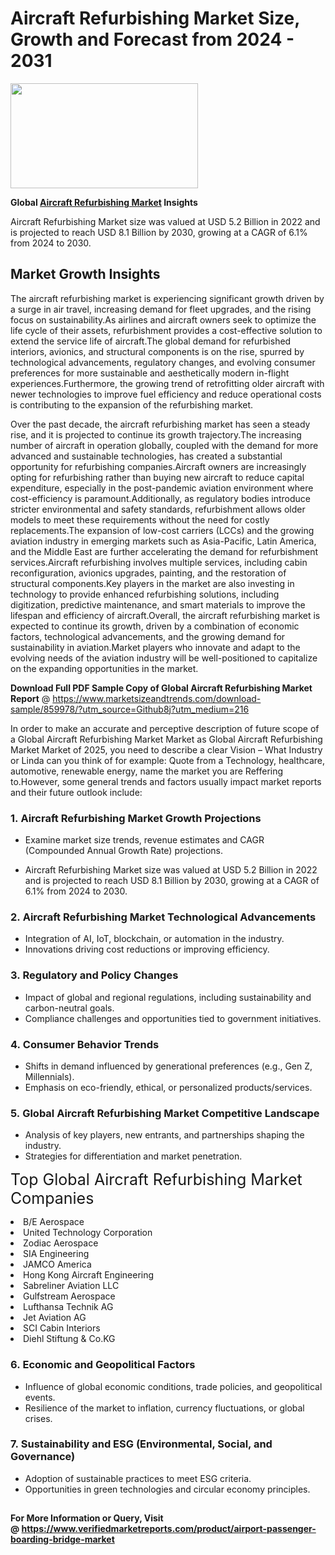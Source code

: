 <H1>Aircraft Refurbishing Market Size, Growth and Forecast from 2024 - 2031</H1><img class="aligncenter size-medium wp-image-584254" src="https://thirdeyenews.in/wp-content/uploads/2024/09/Global-Market-Research-300x168.jpeg" alt="" width="300" height="168" /><p><strong>Global&nbsp;<a href="https://www.marketsizeandtrends.com/download-sample/859978/?utm_source=Github8j?utm_medium=216">Aircraft Refurbishing Market</a> Insights</strong></p><p>Aircraft Refurbishing Market size was valued at USD 5.2 Billion in 2022 and is projected to reach USD 8.1 Billion by 2030, growing at a CAGR of 6.1% from 2024 to 2030.</p><p><h2>Market Growth Insights</h2> <p>The aircraft refurbishing market is experiencing significant growth driven by a surge in air travel, increasing demand for fleet upgrades, and the rising focus on sustainability.As airlines and aircraft owners seek to optimize the life cycle of their assets, refurbishment provides a cost-effective solution to extend the service life of aircraft.The global demand for refurbished interiors, avionics, and structural components is on the rise, spurred by technological advancements, regulatory changes, and evolving consumer preferences for more sustainable and aesthetically modern in-flight experiences.Furthermore, the growing trend of retrofitting older aircraft with newer technologies to improve fuel efficiency and reduce operational costs is contributing to the expansion of the refurbishing market. </p> <p>Over the past decade, the aircraft refurbishing market has seen a steady rise, and it is projected to continue its growth trajectory.The increasing number of aircraft in operation globally, coupled with the demand for more advanced and sustainable technologies, has created a substantial opportunity for refurbishing companies.Aircraft owners are increasingly opting for refurbishing rather than buying new aircraft to reduce capital expenditure, especially in the post-pandemic aviation environment where cost-efficiency is paramount.Additionally, as regulatory bodies introduce stricter environmental and safety standards, refurbishment allows older models to meet these requirements without the need for costly replacements.The expansion of low-cost carriers (LCCs) and the growing aviation industry in emerging markets such as Asia-Pacific, Latin America, and the Middle East are further accelerating the demand for refurbishment services.Aircraft refurbishing involves multiple services, including cabin reconfiguration, avionics upgrades, painting, and the restoration of structural components.Key players in the market are also investing in technology to provide enhanced refurbishing solutions, including digitization, predictive maintenance, and smart materials to improve the lifespan and efficiency of aircraft.Overall, the aircraft refurbishing market is expected to continue its growth, driven by a combination of economic factors, technological advancements, and the growing demand for sustainability in aviation.Market players who innovate and adapt to the evolving needs of the aviation industry will be well-positioned to capitalize on the expanding opportunities in the market.</p><p><span class=""><strong>Download Full PDF Sample Copy of Global Aircraft Refurbishing Market Report</strong> @ <a href="https://www.marketsizeandtrends.com/download-sample/859978/?utm_source=Github8j?utm_medium=216" target="_blank">https://www.marketsizeandtrends.com/download-sample/859978/?utm_source=Github8j?utm_medium=216</a></span></p><p>In order to make an accurate and perceptive description of future scope of a Global&nbsp;Aircraft Refurbishing Market Market as Global&nbsp;Aircraft Refurbishing Market Market of 2025, you need to describe a clear Vision &ndash; What Industry or Linda can you think of for example: Quote from a Technology, healthcare, automotive, renewable energy, name the market you are Reffering to.However, some general trends and factors usually impact market reports and their future outlook include:</p><h3>1.&nbsp;<strong>Aircraft Refurbishing Market Growth Projections</strong></h3><ul><li>Examine market size trends, revenue estimates and CAGR (Compounded Annual Growth Rate) projections.</li><li><p>Aircraft Refurbishing Market size was valued at USD 5.2 Billion in 2022 and is projected to reach USD 8.1 Billion by 2030, growing at a CAGR of 6.1% from 2024 to 2030.</p></li></ul><h3>2.&nbsp;<strong>Aircraft Refurbishing Market Technological Advancements</strong></h3><ul><li>Integration of AI, IoT, blockchain, or automation in the industry.</li><li>Innovations driving cost reductions or improving efficiency.</li></ul><h3>3.&nbsp;<strong>Regulatory and Policy Changes</strong></h3><ul><li>Impact of global and regional regulations, including sustainability and carbon-neutral goals.</li><li>Compliance challenges and opportunities tied to government initiatives.</li></ul><h3>4.&nbsp;<strong>Consumer Behavior Trends</strong></h3><ul><li>Shifts in demand influenced by generational preferences (e.g., Gen Z, Millennials).</li><li>Emphasis on eco-friendly, ethical, or personalized products/services.</li></ul><h3>5.&nbsp;<strong>Global Aircraft Refurbishing Market Competitive Landscape</strong></h3><ul><li>Analysis of key players, new entrants, and partnerships shaping the industry.</li><li>Strategies for differentiation and market penetration.</li></ul><p data-pm-slice="1 1 []"><span style="color: inherit; font-family: inherit; font-size: 25px;">Top Global Aircraft Refurbishing Market Companies</span></p><div class="" data-test-id=""><p><li>B/E Aerospace</li><li> United Technology Corporation</li><li> Zodiac Aerospace</li><li> SIA Engineering</li><li> JAMCO America</li><li> Hong Kong Aircraft Engineering</li><li> Sabreliner Aviation LLC</li><li> Gulfstream Aerospace</li><li> Lufthansa Technik AG</li><li> Jet Aviation AG</li><li> SCI Cabin Interiors</li><li> Diehl Stiftung & Co.KG</li></p></div><h3>6.&nbsp;<strong>Economic and Geopolitical Factors</strong></h3><ul><li>Influence of global economic conditions, trade policies, and geopolitical events.</li><li>Resilience of the market to inflation, currency fluctuations, or global crises.</li></ul><h3>7.&nbsp;<strong>Sustainability and ESG (Environmental, Social, and Governance)</strong></h3><ul><li>Adoption of sustainable practices to meet ESG criteria.</li><li>Opportunities in green technologies and circular economy principles.</li></ul><h2><strong style="font-size: 14px;">For More Information or Query, Visit @&nbsp;</strong><a style="background-color: #ffffff; font-size: 14px;" href="https://www.marketsizeandtrends.com/report/aircraft-refurbishing-market/" target="_blank">https://www.verifiedmarketreports.com/product/airport-passenger-boarding-bridge-market</a></h2>
